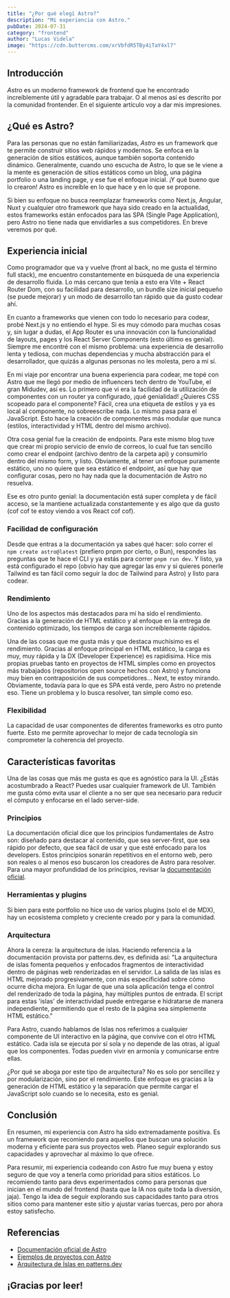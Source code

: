 ```yaml
---
title: "¿Por qué elegí Astro?"
description: "Mi experiencia con Astro."
pubDate: 2024-07-31
category: "frontend"
author: "Lucas Videla"
image: "https://cdn.buttercms.com/xrVbfdR5TBy4iTaY4xl7"
---
```


## Introducción

*Astro* es un moderno framework de frontend que he encontrado increíblemente útil y agradable para trabajar. O al menos así es descrito por la comunidad frontender. En el siguiente artículo voy a dar mis impresiones.

## ¿Qué es Astro?

Para las personas que no están familiarizadas, *Astro* es un framework que te permite construir sitios web rápidos y modernos. Se enfoca en la generación de sitios estáticos, aunque también soporta contenido dinámico. Generalmente, cuando uno escucha de Astro, lo que se le viene a la mente es generación de sitios estáticos como un blog, una página portfolio o una landing page, y ese fue el enfoque inicial. ¡Y qué bueno que lo crearon! Astro es increíble en lo que hace y en lo que se propone.

Si bien su enfoque no busca reemplazar frameworks como Next.js, Angular, Nuxt y cualquier otro framework que haya sido creado en la actualidad, estos frameworks están enfocados para las SPA (Single Page Application), pero Astro no tiene nada que envidiarles a sus competidores. En breve veremos por qué.

## Experiencia inicial

Como programador que va y vuelve (front al back, no me gusta el término full stack), me encuentro constantemente en búsqueda de una experiencia de desarrollo fluida. Lo más cercano que tenía a esto era Vite + React Router Dom, con su facilidad para desarrollo, un bundle size inicial pequeño (se puede mejorar) y un modo de desarrollo tan rápido que da gusto codear ahí.

En cuanto a frameworks que vienen con todo lo necesario para codear, probé Next.js y no entiendo el hype. Si es muy cómodo para muchas cosas y, sin lugar a dudas, el App Router es una innovación con la funcionalidad de layouts, pages y los React Server Components (esto último es genial). Siempre me encontré con el mismo problema: una experiencia de desarrollo lenta y tediosa, con muchas dependencias y mucha abstracción para el desarrollador, que quizás a algunas personas no les molesta, pero a mí sí.

En mi viaje por encontrar una buena experiencia para codear, me topé con Astro que me llegó por medio de influencers tech dentro de YouTube, el gran Midudev, así es. Lo primero que vi era la facilidad de la utilización de componentes con un router ya configurado, ¡qué genialidad! ¿Quieres CSS scopeado para el componente? Fácil, crea una etiqueta de estilos y ya es local al componente, no sobreescribe nada. Lo mismo pasa para el JavaScript. Esto hace la creación de componentes más modular que nunca (estilos, interactividad y HTML dentro del mismo archivo).

Otra cosa genial fue la creación de endpoints. Para este mismo blog tuve que crear mi propio servicio de envío de correos, lo cual fue tan sencillo como crear el endpoint (archivo dentro de la carpeta api) y consumirlo dentro del mismo form, y listo. Obviamente, al tener un enfoque puramente estático, uno no quiere que sea estático el endpoint, así que hay que configurar cosas, pero no hay nada que la documentación de Astro no resuelva.

Ese es otro punto genial: la documentación está super completa y de fácil acceso, se la mantiene actualizada constantemente y es algo que da gusto (cof cof te estoy viendo a vos React cof cof).

### Facilidad de configuración

Desde que entras a la documentación ya sabes qué hacer: solo correr el `npm create astro@latest` (prefiero pnpm por cierto, o Bun), respondes las preguntas que te hace el CLI y ya estás para correr `pnpm run dev`. Y listo, ya está configurado el repo (obvio hay que agregar las env y si quieres ponerle Tailwind es tan fácil como seguir la doc de Tailwind para Astro) y listo para codear.

### Rendimiento

Uno de los aspectos más destacados para mí ha sido el rendimiento. Gracias a la generación de HTML estático y al enfoque en la entrega de contenido optimizado, los tiempos de carga son increíblemente rápidos.

Una de las cosas que me gusta más y que destaca muchísimo es el rendimiento. Gracias al enfoque principal en HTML estático, la carga es muy, muy rápida y la DX (Developer Experience) es rapidísima. Hice mis propias pruebas tanto en proyectos de HTML simples como en proyectos más trabajados (repositorios open source hechos con Astro) y funciona muy bien en contraposición de sus competidores... Next, te estoy mirando. Obviamente, todavía para lo que es SPA está verde, pero Astro no pretende eso. Tiene un problema y lo busca resolver, tan simple como eso.

### Flexibilidad

La capacidad de usar componentes de diferentes frameworks es otro punto fuerte. Esto me permite aprovechar lo mejor de cada tecnología sin comprometer la coherencia del proyecto.

## Características favoritas

Una de las cosas que más me gusta es que es agnóstico para la UI. ¿Estás acostumbrado a React? Puedes usar cualquier framework de UI. También me gusta cómo evita usar el cliente a no ser que sea necesario para reducir el cómputo y enfocarse en el lado server-side.

### Principios

La documentación oficial dice que los principios fundamentales de Astro son: diseñado para destacar al contenido, que sea server-first, que sea rápido por defecto, que sea fácil de usar y que esté enfocado para los developers. Estos principios sonarán repetitivos en el entorno web, pero son reales o al menos eso buscaron los creadores de Astro para resolver. Para una mayor profundidad de los principios, revisar la [documentación oficial](https://docs.astro.build/es/concepts/why-astro/).

### Herramientas y plugins

Si bien para este portfolio no hice uso de varios plugins (solo el de MDX), hay un ecosistema completo y creciente creado por y para la comunidad.

### Arquitectura

Ahora la cereza: la arquitectura de islas. Haciendo referencia a la documentación provista por patterns.dev, es definida así: "La arquitectura de islas fomenta pequeños y enfocados fragmentos de interactividad dentro de páginas web renderizadas en el servidor. La salida de las islas es HTML mejorado progresivamente, con más especificidad sobre cómo ocurre dicha mejora. En lugar de que una sola aplicación tenga el control del renderizado de toda la página, hay múltiples puntos de entrada. El script para estas 'islas' de interactividad puede entregarse e hidratarse de manera independiente, permitiendo que el resto de la página sea simplemente HTML estático."

Para Astro, cuando hablamos de Islas nos referimos a cualquier componente de UI interactivo en la página, que convive con el otro HTML estático. Cada isla se ejecuta por sí sola y no depende de las otras, al igual que los componentes. Todas pueden vivir en armonía y comunicarse entre ellas.

¿Por qué se aboga por este tipo de arquitectura? No es solo por sencillez y por modularización, sino por el rendimiento. Este enfoque es gracias a la generación de HTML estático y la separación que permite cargar el JavaScript solo cuando se lo necesita, esto es genial.

## Conclusión

En resumen, mi experiencia con Astro ha sido extremadamente positiva. Es un framework que recomiendo para aquellos que buscan una solución moderna y eficiente para sus proyectos web. Planeo seguir explorando sus capacidades y aprovechar al máximo lo que ofrece.

Para resumir, mi experiencia codeando con Astro fue muy buena y estoy seguro de que voy a tenerla como prioridad para sitios estáticos. Lo recomiendo tanto para devs experimentados como para personas que inician en el mundo del frontend (hasta que la IA nos quite toda la diversión, jaja). Tengo la idea de seguir explorando sus capacidades tanto para otros sitios como para mantener este sitio y ajustar varias tuercas, pero por ahora estoy satisfecho.

## Referencias

- [Documentación oficial de Astro](https://astro.build)
- [Ejemplos de proyectos con Astro](https://github.com/withastro/astro/tree/main/examples)
- [Arquitectura de Islas en patterns.dev](https://www.patterns.dev/posts/islands-architecture)

## ¡Gracias por leer!
